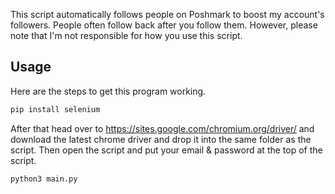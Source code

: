 


This script automatically follows people on Poshmark to boost my account's followers. People often follow back after you follow them. However, please note that I'm not responsible for how you use this script.




## Usage

Here are the steps to get this program working.

```bash
pip install selenium
```
After that head over to https://sites.google.com/chromium.org/driver/ and download the latest chrome driver and drop it into the same folder as the script.
Then open the script and put your email & password at the top of the script.
```bash
python3 main.py
```


